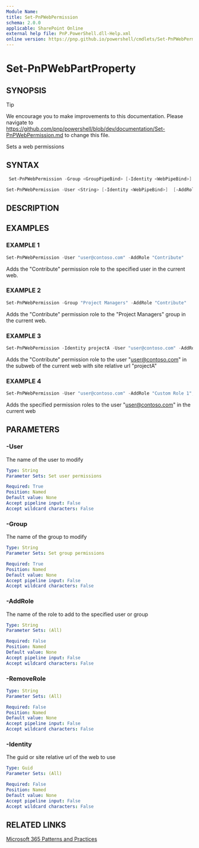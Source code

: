 ```yaml
---
Module Name: 
title: Set-PnPWebPermission
schema: 2.0.0
applicable: SharePoint Online
external help file: PnP.PowerShell.dll-Help.xml
online version: https://pnp.github.io/powershell/cmdlets/Set-PnPWebPermission.html
---
```

 
# Set-PnPWebPartProperty

## SYNOPSIS

> [!TIP]
> We encourage you to make improvements to this documentation. Please navigate to https://github.com/pnp/powershell/blob/dev/documentation/Set-PnPWebPermission.md to change this file.

Sets a web permissions

## SYNTAX

```powershell
 Set-PnPWebPermission -Group <GroupPipeBind> [-Identity <WebPipeBind>] [-AddRole <String[]>] [-RemoveRole <String[]>]
```

```powershell
Set-PnPWebPermission -User <String> [-Identity <WebPipeBind>]  [-AddRole <String[]>] [-RemoveRole <String[]>]
```


## DESCRIPTION

## EXAMPLES

### EXAMPLE 1
```powershell
Set-PnPWebPermission -User "user@contoso.com" -AddRole "Contribute"
```

Adds the "Contribute" permission role to the specified user in the current web.

### EXAMPLE 2
```powershell
Set-PnPWebPermission -Group "Project Managers" -AddRole "Contribute"
```

Adds the "Contribute" permission role to the "Project Managers" group in the current web.

### EXAMPLE 3
```powershell
Set-PnPWebPermission -Identity projectA -User "user@contoso.com" -AddRole "Contribute"
```

Adds the "Contribute" permission role to the user "user@contoso.com" in the subweb of the current web with site relative url "projectA"

### EXAMPLE 4
```powershell
Set-PnPWebPermission -User "user@contoso.com" -AddRole "Custom Role 1","Custom Role 2"
```

Adds the specified permission roles to the user "user@contoso.com" in the current web

## PARAMETERS

### -User
The name of the user to modify

```yaml
Type: String
Parameter Sets: Set user permissions

Required: True
Position: Named
Default value: None
Accept pipeline input: False
Accept wildcard characters: False
```

### -Group
The name of the group to modify

```yaml
Type: String
Parameter Sets: Set group permissions

Required: True
Position: Named
Default value: None
Accept pipeline input: False
Accept wildcard characters: False
```

### -AddRole
The name of the role to add to the specified user or group

```yaml
Type: String
Parameter Sets: (All)

Required: False
Position: Named
Default value: None
Accept pipeline input: False
Accept wildcard characters: False
```

### -RemoveRole

```yaml
Type: String
Parameter Sets: (All)

Required: False
Position: Named
Default value: None
Accept pipeline input: False
Accept wildcard characters: False
```

### -Identity
The guid or site relative url of the web to use

```yaml
Type: Guid
Parameter Sets: (All)

Required: False
Position: Named
Default value: None
Accept pipeline input: False
Accept wildcard characters: False
```


## RELATED LINKS

[Microsoft 365 Patterns and Practices](https://aka.ms/m365pnp)

